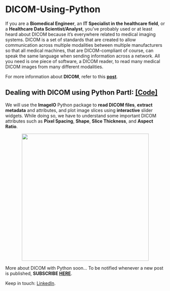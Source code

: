 # DICOM-Using-Python

If you are a **Biomedical Engineer**, an **IT Specialist in the healthcare field**, or a **Healthcare Data Scientist/Analyst**, you’ve probably used or at least heard about DICOM because it’s everywhere related to medical imaging systems. DICOM is a set of standards that are created to allow communication across multiple modalities between multiple manufacturers so that all medical machines, that are DICOM-compliant of course, can speak the same language when sending information across a network. All you need is one piece of software, a DICOM reader, to read many medical DICOM images from many different modalities.

For more information about **DICOM**, refer to this **[post](https://medium.com/@omar.ok1998/what-is-dicom-a28c5fe24c9d)**.

## Dealing with DICOM using Python PartI: [[Code]](https://github.com/OmarAlkousa/DICOM-Using-Python/blob/main/Dealing%20with%20DICOM%20using%20Python%20PartI/Dealing_with_DICOM_using_Python_%20PartI.ipynb)
We will use the **ImageIO** Python package to **read DICOM files**, **extract metadata** and attributes, and plot image slices using **interactive** slider widgets. While doing so, we have to understand some important DICOM attributes such as **Pixel Spacing**, **Shape**, **Slice Thickness**, and **Aspect Ratio**.



<p align="center">
  <img src=".github/OmarAlkousa/DICOM-Using-Python/Dealing with DICOM using Python PartI/Demo/multiple axial, coronal, and sagittal slices using interactive widgets.gif", width="400">
</p>


More about DICOM with Python soon... To be notified whenever a new post is published, **SUBSCRIBE [HERE](https://medium.com/@omar.ok1998/subscribe)**.

Keep in touch: [LinkedIn](https://www.linkedin.com/in/omar-alkousa).


